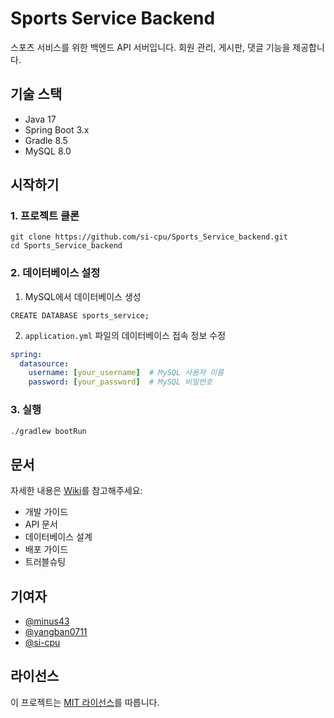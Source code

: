 # Sports Service Backend

스포츠 서비스를 위한 백엔드 API 서버입니다. 회원 관리, 게시판, 댓글 기능을 제공합니다.

## 기술 스택

- Java 17
- Spring Boot 3.x
- Gradle 8.5
- MySQL 8.0

## 시작하기

### 1. 프로젝트 클론
```
git clone https://github.com/si-cpu/Sports_Service_backend.git
cd Sports_Service_backend
```

### 2. 데이터베이스 설정
1. MySQL에서 데이터베이스 생성
```mysql
CREATE DATABASE sports_service;
```

2. `application.yml` 파일의 데이터베이스 접속 정보 수정

```yaml
spring:
  datasource:
    username: [your_username]  # MySQL 사용자 이름
    password: [your_password]  # MySQL 비밀번호
```

### 3. 실행

```bash
./gradlew bootRun
```

## 문서

자세한 내용은 [Wiki](https://github.com/si-cpu/Sports_Service_backend/wiki)를 참고해주세요:
- 개발 가이드
- API 문서
- 데이터베이스 설계
- 배포 가이드
- 트러블슈팅

## 기여자

- [@minus43](https://github.com/minus43)
- [@yangban0711](https://github.com/yangban0711)
- [@si-cpu](https://github.com/si-cpu)

## 라이선스

이 프로젝트는 [MIT 라이선스](./LICENSE)를 따릅니다.

